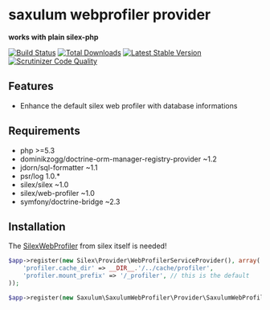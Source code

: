 saxulum webprofiler provider
===========================

**works with plain silex-php**

[![Build Status](https://api.travis-ci.org/saxulum/saxulum-webprofiler-provider.png?branch=master)](https://travis-ci.org/saxulum/saxulum-webprofiler-provider)
[![Total Downloads](https://poser.pugx.org/saxulum/saxulum-webprofiler-provider/downloads.png)](https://packagist.org/packages/saxulum/saxulum-webprofiler-provider)
[![Latest Stable Version](https://poser.pugx.org/saxulum/saxulum-webprofiler-provider/v/stable.png)](https://packagist.org/packages/saxulum/saxulum-webprofiler-provider)
[![Scrutinizer Code Quality](https://scrutinizer-ci.com/g/saxulum/saxulum-webprofiler-provider/badges/quality-score.png?s=4e315f6511ecfa00815ac2fe232f6117823b7699)](https://scrutinizer-ci.com/g/saxulum/saxulum-webprofiler-provider/)

Features
--------

* Enhance the default silex web profiler with database informations

Requirements
------------

* php >=5.3
* dominikzogg/doctrine-orm-manager-registry-provider ~1.2
* jdorn/sql-formatter ~1.1
* psr/log 1.0.*
* silex/silex ~1.0
* silex/web-profiler ~1.0
* symfony/doctrine-bridge ~2.3


Installation
------------

The [SilexWebProfiler][1] from silex itself is needed!

```php
$app->register(new Silex\Provider\WebProfilerServiceProvider(), array(
    'profiler.cache_dir' => __DIR__.'/../cache/profiler',
    'profiler.mount_prefix' => '/_profiler', // this is the default
));
```

```php
$app->register(new Saxulum\SaxulumWebProfiler\Provider\SaxulumWebProfilerProvider());
```

[1]: https://github.com/silexphp/Silex-WebProfiler